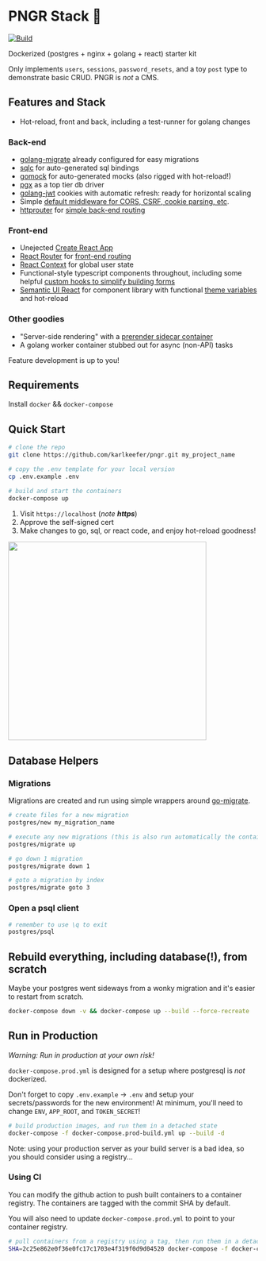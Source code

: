 # PNGR Stack 🏓
[![Build](https://github.com/karlkeefer/pngr/actions/workflows/build.yml/badge.svg?branch=master)](https://github.com/karlkeefer/pngr/actions/workflows/build.yml)

Dockerized (postgres + nginx + golang + react) starter kit

Only implements `users`, `sessions`, `password_resets`, and a toy `post` type to demonstrate basic CRUD. PNGR is _not_ a CMS.

## Features and Stack

- Hot-reload, front and back, including a test-runner for golang changes

### Back-end
- [golang-migrate](https://github.com/golang-migrate/migrate) already configured for easy migrations
- [sqlc](https://github.com/kyleconroy/sqlc) for auto-generated sql bindings
- [gomock](https://github.com/golang/mock) for auto-generated mocks (also rigged with hot-reload!)
- [pgx](https://github.com/jackc/pgx) as a top tier db driver
- [golang-jwt](https://github.com/golang-jwt/jwt) cookies with automatic refresh: ready for horizontal scaling
- Simple [default middleware for CORS, CSRF, cookie parsing, etc](./golang/server/middleware.go).
- [httprouter](github.com/julienschmidt/httprouter) for [simple back-end routing](./golang/server/routes.go)

### Front-end
- Unejected [Create React App](https://github.com/facebookincubator/create-react-app) 
- [React Router](https://github.com/ReactTraining/react-router) for [front-end routing](./react/src/Routes/Routes.js)
- [React Context](https://reactjs.org/docs/context.html) for global user state
- Functional-style typescript components throughout, including some helpful [custom hooks to simplify building forms](./react/src/Routes/Posts/PostForm.js)
- [Semantic UI React](https://react.semantic-ui.com/) for component library with functional [theme variables](https://github.com/Semantic-Org/Semantic-UI/blob/master/src/themes/default/globals/site.variables) and hot-reload

### Other goodies
- "Server-side rendering" with a [prerender sidecar container](./prerender/Dockerfile)
- A golang worker container stubbed out for async (non-API) tasks

Feature development is up to you!

## Requirements
Install `docker` && `docker-compose`

## Quick Start
```bash
# clone the repo
git clone https://github.com/karlkeefer/pngr.git my_project_name

# copy the .env template for your local version
cp .env.example .env

# build and start the containers
docker-compose up
```
1) Visit `https://localhost` (*note **https***)
2) Approve the self-signed cert
3) Make changes to go, sql, or react code, and enjoy hot-reload goodness!

<img src="./docs/demo.png" width="400"/>

## Database Helpers

### Migrations
Migrations are created and run using simple wrappers around [go-migrate](https://github.com/golang-migrate/migrate).

```bash
# create files for a new migration
postgres/new my_migration_name

# execute any new migrations (this is also run automatically the container is created)
postgres/migrate up

# go down 1 migration
postgres/migrate down 1

# goto a migration by index
postgres/migrate goto 3
```

### Open a psql client
```bash
# remember to use \q to exit
postgres/psql
```

## Rebuild everything, including database(!), from scratch
Maybe your postgres went sideways from a wonky migration and it's easier to restart from scratch.
```bash
docker-compose down -v && docker-compose up --build --force-recreate
```

## Run in Production
*Warning: Run in production at your own risk!*

`docker-compose.prod.yml` is designed for a setup where postgresql is _not_ dockerized.

Don't forget to copy `.env.example` -> `.env` and setup your secrets/passwords for the new environment!
At minimum, you'll need to change `ENV`, `APP_ROOT`, and `TOKEN_SECRET`!

```bash
# build production images, and run them in a detached state
docker-compose -f docker-compose.prod-build.yml up --build -d
```

Note: using your production server as your build server is a bad idea, so you should consider using a registry...

### Using CI
You can modify the github action to push built containers to a container registry. The containers are tagged with the commit SHA by default.

You will also need to update `docker-compose.prod.yml` to point to your container registry.

```bash
# pull containers from a registry using a tag, then run them in a detached state
SHA=2c25e862e0f36e0fc17c1703e4f319f0d9d04520 docker-compose -f docker-compose.prod.yml up -d
```
